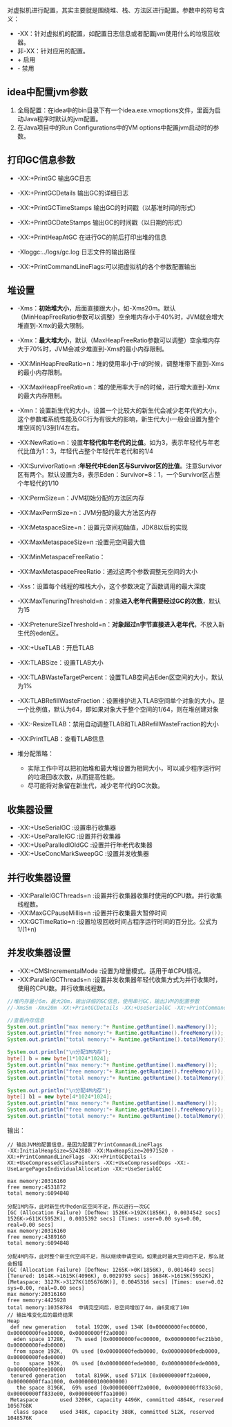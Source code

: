 对虚拟机进行配置，其实主要就是围绕堆、栈、方法区进行配置。参数中的符号含义：
* -XX：针对虚拟机的配置，如配置日志信息或者配置jvm使用什么的垃圾回收器。
* 非-XX：针对应用的配置。
* \+ 启用
* \-  禁用

## idea中配置jvm参数
1. 全局配置：在idea中的bin目录下有一个idea.exe.vmoptions文件，里面为启动Java程序时默认的jvm配置。
2. 在Java项目中的Run Configurations中的VM options中配置jvm启动时的参数。

## 打印GC信息参数
* -XX:+PrintGC  输出GC日志

* -XX:+PrintGCDetails  输出GC的详细日志
* -XX:+PrintGCTimeStamps  输出GC的时间戳（以基准时间的形式）
* -XX:+PrintGCDateStamps  输出GC的时间戳（以日期的形式）
* -XX:+PrintHeapAtGC  在进行GC的前后打印出堆的信息
* -Xloggc:../logs/gc.log  日志文件的输出路径
* -XX:+PrintCommandLineFlags:可以把虚拟机的各个参数配置输出


## 堆设置
* -Xms：**初始堆大小**，后面直接跟大小，如-Xms20m。默认（MinHeapFreeRatio参数可以调整）空余堆内存小于40%时，JVM就会增大堆直到-Xmx的最大限制。
* -Xmx：**最大堆大小**，默认（MaxHeapFreeRatio参数可以调整）空余堆内存大于70%时，JVM会减少堆直到-Xms的最小内存限制。
* -XX:MinHeapFreeRatio=n：堆的使用率小于n的时候，调整堆带下直到-Xms的最小内存限制。
* -XX:MaxHeapFreeRatio=n：堆的使用率大于n的时候，进行增大直到-Xmx的最大内存限制。

* -Xmn：设置新生代的大小，设置一个比较大的新生代会减少老年代的大小，这个参数堆系统性能及GC行为有很大的影响，新生代大小一般会设置为整个堆空间的1/3到1/4左右。
* -XX:NewRatio=n：设置**年轻代和年老代的比值**。如为3，表示年轻代与年老代比值为1：3，年轻代占整个年轻代年老代和的1/4
* -XX:SurvivorRatio=n :**年轻代中Eden区与Survivor区的比值**。注意Survivor区有两个。默认设置为8，表示Eden：Survivor=8：1，一个Survivor区占整个年轻代的1/10

* -XX:PermSize=n：JVM初始分配的方法区内存
* -XX:MaxPermSize=n：JVM分配的最大方法区内存
* -XX:MetaspaceSize=n：设置元空间初始值，JDK8以后的实现
* -XX:MaxMetaspaceSize=n :设置元空间最大值
* -XX:MinMetaspaceFreeRatio：
* -XX:MaxMetaspaceFreeRatio：通过这两个参数调整元空间的大小

* -Xss：设置每个线程的堆栈大小，这个参数决定了函数调用的最大深度

* -XX:MaxTenuringThreshold=n：对象**进入老年代需要经过GC的次数**，默认为15
* -XX:PretenureSizeThreshold=n：**对象超过n字节直接进入老年代**，不放入新生代的eden区。

* -XX:+UseTLAB：开启TLAB
* -XX:TLABSize：设置TLAB大小
* -XX:TLABWasteTargetPercent：设置TLAB空间占Eden区空间的大小，默认为1%
* -XX:TLABRefillWasteFraction：设置维护进入TLAB空间单个对象的大小，是一个比例值，默认为64，即如果对象大于整个空间的1/64，则在堆创建对象
* -XX:-ResizeTLAB：禁用自动调整TLAB和TLABRefillWasteFraction的大小
* -XX:PrintTLAB：查看TLAB信息


* 堆分配策略：
    * 实际工作中可以把初始堆和最大堆设置为相同大小，可以减少程序运行时的垃圾回收次数，从而提高性能。
    * 尽可能将对象留在新生代，减少老年代的GC次数。

## 收集器设置 
* -XX:+UseSerialGC :设置串行收集器 
* -XX:+UseParallelGC :设置并行收集器 
* -XX:+UseParalledlOldGC :设置并行年老代收集器 
* -XX:+UseConcMarkSweepGC :设置并发收集器 

## 并行收集器设置 
* -XX:ParallelGCThreads=n :设置并行收集器收集时使用的CPU数。并行收集线程数。 
* -XX:MaxGCPauseMillis=n :设置并行收集最大暂停时间 
* -XX:GCTimeRatio=n :设置垃圾回收时间占程序运行时间的百分比。公式为1/(1+n) 

## 并发收集器设置 
* -XX:+CMSIncrementalMode :设置为增量模式。适用于单CPU情况。 
* -XX:ParallelGCThreads=n :设置并发收集器年轻代收集方式为并行收集时，使用的CPU数。并行收集线程数。

```java
//堆内存最小5m，最大20m，输出详细的GC信息，使用串行GC，输出JVM的配置参数
//-Xms5m -Xmx20m -XX:+PrintGCDetails -XX:+UseSerialGC -XX:+PrintCommandLineFlags

//查看内存信息
System.out.println("max memory:"+ Runtime.getRuntime().maxMemory());
System.out.println("free memory:"+ Runtime.getRuntime().freeMemory());
System.out.println("total memory:"+ Runtime.getRuntime().totalMemory());

System.out.println("\n分配1M内存");
byte[] b = new byte[1*1024*1024];
System.out.println("max memory:"+ Runtime.getRuntime().maxMemory());
System.out.println("free memory:"+ Runtime.getRuntime().freeMemory());
System.out.println("total memory:"+ Runtime.getRuntime().totalMemory());

System.out.println("\n分配4M内存");
byte[] b1 = new byte[4*1024*1024];
System.out.println("max memory:"+ Runtime.getRuntime().maxMemory());
System.out.println("free memory:"+ Runtime.getRuntime().freeMemory());
System.out.println("total memory:"+ Runtime.getRuntime().totalMemory());
```
输出：
```
// 输出JVM的配置信息，是因为配置了PrintCommandLineFlags
-XX:InitialHeapSize=5242880 -XX:MaxHeapSize=20971520 -XX:+PrintCommandLineFlags -XX:+PrintGCDetails -XX:+UseCompressedClassPointers -XX:+UseCompressedOops -XX:-UseLargePagesIndividualAllocation -XX:+UseSerialGC 

max memory:20316160
free memory:4531872
total memory:6094848

分配1M内存，此时新生代中eden区空间不足，所以进行一次GC
[GC (Allocation Failure) [DefNew: 1526K->192K(1856K), 0.0034542 secs] 1526K->611K(5952K), 0.0035392 secs] [Times: user=0.00 sys=0.00, real=0.00 secs] 
max memory:20316160
free memory:4389160
total memory:6094848

分配4M内存，此时整个新生代空间不足，所以继续申请空间，如果此时最大空间也不足，那么就会报错
[GC (Allocation Failure) [DefNew: 1265K->0K(1856K), 0.0014649 secs][Tenured: 1614K->1615K(4096K), 0.0029793 secs] 1684K->1615K(5952K), [Metaspace: 3127K->3127K(1056768K)], 0.0045316 secs] [Times: user=0.02 sys=0.00, real=0.00 secs] 
max memory:20316160
free memory:4425928
total memory:10358784  申请完空间后，总空间增加了4m，由6变成了10m
// 输出堆变化后的最终结果
Heap
 def new generation   total 1920K, used 134K [0x00000000fec00000, 0x00000000fee10000, 0x00000000ff2a0000)
  eden space 1728K,   7% used [0x00000000fec00000, 0x00000000fec21bb0, 0x00000000fedb0000)
  from space 192K,   0% used [0x00000000fedb0000, 0x00000000fedb0000, 0x00000000fede0000)
  to   space 192K,   0% used [0x00000000fede0000, 0x00000000fede0000, 0x00000000fee10000)
 tenured generation   total 8196K, used 5711K [0x00000000ff2a0000, 0x00000000ffaa1000, 0x0000000100000000)
   the space 8196K,  69% used [0x00000000ff2a0000, 0x00000000ff833c60, 0x00000000ff833e00, 0x00000000ffaa1000)
 Metaspace       used 3206K, capacity 4496K, committed 4864K, reserved 1056768K
  class space    used 348K, capacity 388K, committed 512K, reserved 1048576K
```
